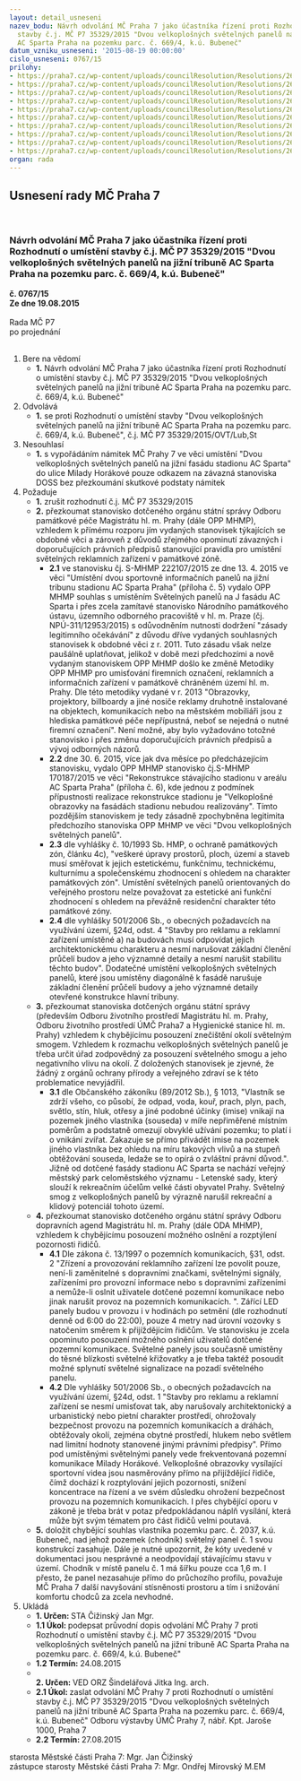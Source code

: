 ```yaml
---
layout: detail_usneseni
nazev_bodu: Návrh odvolání MČ Praha 7 jako účastníka řízení proti Rozhodnutí o umístění
  stavby č.j. MČ P7 35329/2015 "Dvou velkoplošných světelných panelů na jižní tribuně
  AC Sparta Praha na pozemku parc. č. 669/4, k.ú. Bubeneč"
datum_vzniku_usneseni: '2015-08-19 00:00:00'
cislo_usneseni: 0767/15
prilohy:
- https://praha7.cz/wp-content/uploads/councilResolution/Resolutions/26082/52-15-p1_-_duv.doc
- https://praha7.cz/wp-content/uploads/councilResolution/Resolutions/26082/52-15-p2_-_dopis.doc
- https://praha7.cz/wp-content/uploads/councilResolution/Resolutions/26082/52-15-p3-rozh.pdf
- https://praha7.cz/wp-content/uploads/councilResolution/Resolutions/26082/52-15-p4_-_usn0687_15-r.doc
- https://praha7.cz/wp-content/uploads/councilResolution/Resolutions/26082/52-15-p5-opp.pdf
- https://praha7.cz/wp-content/uploads/councilResolution/Resolutions/26082/52-15-p6-opp2.pdf
- https://praha7.cz/wp-content/uploads/councilResolution/Resolutions/26082/52-15-p7-ozp.pdf
- https://praha7.cz/wp-content/uploads/councilResolution/Resolutions/26082/52-15-p8-ozp_p7.jpg
- https://praha7.cz/wp-content/uploads/councilResolution/Resolutions/26082/52-15-p9-hyg.jpg
- https://praha7.cz/wp-content/uploads/councilResolution/Resolutions/26082/52-15-p10-oda.jpg
organ: rada
---
```

<div id="ucUsn_pList" class="usn">
	<span><h2>Usnesení rady MČ Praha 7 </h2>
<br></span><div class="standBody">
<span><h3>Návrh odvolání MČ Praha 7 jako účastníka řízení proti Rozhodnutí o umístění stavby č.j. MČ P7 35329/2015 "Dvou velkoplošných světelných panelů na jižní tribuně AC Sparta Praha na pozemku parc. č. 669/4, k.ú. Bubeneč"</h3></span><div class="center">
		<strong>č. 0767/15</strong><br>
	</div>
<div class="center">
		<strong>Ze dne 19.08.2015</strong><br><br>
	</div>Rada MČ P7<br> po projednání<br><br><ol>
<li>Bere na vědomí<ul><li>
<strong>1.</strong> Návrh odvolání MČ Praha 7 jako účastníka řízení proti Rozhodnutí o umístění stavby č.j. MČ P7 35329/2015 "Dvou velkoplošných světelných panelů na jižní tribuně AC Sparta Praha na pozemku parc. č. 669/4, k.ú. Bubeneč"</li></ul>
</li>
<li>Odvolává<ul><li>
<strong>1.</strong> se proti Rozhodnutí o umístění stavby  "Dvou velkoplošných světelných panelů  na jižní tribuně AC Sparta Praha na pozemku parc. č. 669/4, k.ú. Bubeneč", č.j. MČ P7 35329/2015/OVT/Lub,St  </li></ul>
</li>
<li>Nesouhlasí<ul><li>
<strong>1.</strong> s vypořádáním námitek MČ Prahy 7 ve věci umístění "Dvou velkoplošných světelných panelů na jižní fasádu stadionu AC Sparta" do ulice Milady Horákové pouze odkazem na závazná stanoviska DOSS bez přezkoumání skutkové podstaty námitek    </li></ul>
</li>
<li>Požaduje<ul>
<li>
<strong>1.</strong> zrušit rozhodnutí č.j. MČ P7 35329/2015 </li>
<li>
<strong>2.</strong> přezkoumat stanovisko dotčeného orgánu státní správy Odboru památkové péče Magistrátu hl. m. Prahy (dále  OPP MHMP), vzhledem k přímému rozporu jím vydaných stanovisek týkajících se obdobné věci a zároveň z důvodů zřejmého opominutí závazných i doporučujících právních předpisů stanovující pravidla pro umístění světelných reklamních zařízení v památkové zóně.<ul>
<li>
<strong>2.1</strong> ve stanovisku čj. S-MHMP 222107/2015 ze dne 13. 4. 2015 ve věci "Umístění dvou sportovně informačních panelů na jižní tribunu stadionu AC Sparta Praha" (příloha č. 5)  vydalo OPP MHMP souhlas s umístěním Světelných panelů na J fasádu AC Sparta i přes zcela zamítavé stanovisko Národního památkového ústavu, územního odborného  pracoviště v hl. m. Praze (čj. NPÚ-311/12953/2015) s odůvodněním nutnosti dodržení "zásady legitimního očekávání" z důvodu dříve vydaných souhlasných stanovisek k obdobné věci z r. 2011. Tuto zásadu však nelze paušálně uplatňovat, jelikož v době mezi předchozími a nově vydaným stanoviskem OPP MHMP došlo ke změně Metodiky OPP MHMP pro umisťování firemních označení, reklamních a informačních zařízení v památkově chráněném území hl. m. Prahy. Dle této metodiky vydané v r. 2013 "Obrazovky, projektory, billboardy a jiné nosiče reklamy druhotně instalované na objektech, komunikacích nebo na městském mobiliáři jsou z hlediska památkové péče nepřípustná, neboť se nejedná o nutné firemní označení". Není možné, aby bylo vyžadováno totožné stanovisko i přes změnu doporučujících právních předpisů a vývoj odborných názorů. </li>
<li>
<strong>2.2</strong> dne 30. 6. 2015, více jak dva měsíce po předcházejícím stanovisku, vydalo OPP MHMP stanovisko čj.S-MHMP 170187/2015 ve věci "Rekonstrukce stávajícího stadionu v areálu AC Sparta Praha" (příloha č. 6), kde jednou z podmínek přípustnosti realizace rekonstrukce stadionu je "Velkoplošné obrazovky na fasádách stadionu nebudou realizovány". Tímto pozdějším stanoviskem je tedy zásadně zpochybněna legitimita předchozího stanoviska OPP MHMP ve věci "Dvou velkoplošných světelných panelů".</li>
<li>
<strong>2.3</strong> dle vyhlášky č. 10/1993 Sb. HMP, o ochraně památkových zón, článku 4c), "veškeré úpravy prostorů, ploch, území a staveb musí směřovat k jejich estetickému, funkčnímu, technickému, kulturnímu a společenskému zhodnocení s ohledem na charakter památkových zón". Umístění světelných panelů orientovaných do veřejného prostoru nelze považovat za estetické ani funkční zhodnocení s ohledem na převážně residenční charakter této památkové zóny.</li>
<li>
<strong>2.4</strong> dle vyhlášky 501/2006 Sb., o obecných požadavcích na využívání území,  §24d, odst. 4 "Stavby pro reklamu a reklamní zařízení umístěné a) na budovách musí odpovídat jejich architektonickému charakteru a nesmí narušovat základní členění průčelí budov a jeho významné detaily a nesmí narušit stabilitu těchto budov". Dodatečné umístění velkoplošných světelných panelů, které jsou umístěny diagonálně k fasádě narušuje základní členění průčelí budovy a jeho významné detaily otevřené konstrukce hlavní tribuny.      </li>
</ul>
</li>
<li>
<strong>3.</strong> přezkoumat stanoviska dotčených orgánu státní správy (především Odboru životního prostředí Magistrátu hl. m. Prahy, Odboru životního prostředí ÚMČ Praha7 a Hygienické stanice hl. m. Prahy) vzhledem k chybějícímu posouzení znečištění  okolí světelným smogem. Vzhledem k rozmachu velkoplošných světelných panelů je třeba určit úřad zodpovědný za posouzení světelného smogu a jeho negativního vlivu na okolí. Z doložených stanovisek je zjevné, že žádný z orgánů ochrany přírody a veřejného zdraví se k této problematice nevyjádřil.  <ul><li>
<strong>3.1</strong> dle Občanského zákoníku (89/2012 Sb.), § 1013, "Vlastník se zdrží všeho, co působí, že odpad, voda, kouř, prach, plyn, pach, světlo, stín, hluk, otřesy a jiné podobné účinky (imise) vnikají na pozemek jiného vlastníka (souseda) v míře nepřiměřené místním poměrům a podstatně omezují obvyklé užívání pozemku; to platí i o vnikání zvířat. Zakazuje se přímo přivádět imise na pozemek jiného vlastníka bez ohledu na míru takových vlivů a na stupeň obtěžování souseda, ledaže se to opírá o zvláštní právní důvod.". Jižně od dotčené fasády stadionu AC Sparta se nachází veřejný městský park celoměstského významu - Letenské sady, který slouží k rekreačním účelům velké části obyvatel Prahy. Světelný smog z velkoplošných panelů by výrazně narušil rekreační a klidový potenciál tohoto území. </li></ul>
</li>
<li>
<strong>4.</strong> přezkoumat stanovisko dotčeného orgánu státní správy Odboru dopravních agend Magistrátu hl. m. Prahy (dále ODA MHMP), vzhledem k chybějícímu posouzení možného oslnění a rozptýlení pozornosti řidičů.<ul>
<li>
<strong>4.1</strong> Dle zákona č. 13/1997 o pozemních komunikacích, §31, odst. 2 "Zřízení a provozování reklamního zařízení lze povolit pouze, není-li zaměnitelné s dopravními značkami, světelnými signály, zařízeními pro provozní informace nebo s dopravními zařízeními a nemůže-li oslnit uživatele dotčené pozemní komunikace nebo jinak narušit provoz na pozemních komunikacích. ". Zářící LED panely budou v provozu i v hodinách po setmění (dle rozhodnutí denně od 6:00 do 22:00), pouze 4 metry nad úrovní vozovky s natočením směrem k přijíždějícím řidičům. Ve stanovisku je zcela opominuto posouzení možného oslnění uživatelů dotčené pozemní komunikace. Světelné panely jsou současně umístěny do těsné blízkosti světelné křižovatky a je třeba taktéž posoudit možné splynutí světelné signalizace na pozadí světelného panelu. </li>
<li>
<strong>4.2</strong> Dle vyhlášky 501/2006 Sb., o obecných požadavcích na využívání území, §24d, odst. 1 "Stavby pro reklamu a reklamní zařízení se nesmí umisťovat tak, aby narušovaly architektonický a urbanistický nebo pietní charakter prostředí, ohrožovaly bezpečnost provozu na pozemních komunikacích a dráhách, obtěžovaly okolí, zejména obytné prostředí, hlukem nebo světlem nad limitní hodnoty stanovené jinými právními předpisy". Přímo pod umístěnými světelnými panely vede frekventovaná pozemní komunikace Milady Horákové. Velkoplošné obrazovky vysílající sportovní videa jsou nasměrovány přímo na přijíždějící řidiče, čímž dochází k rozptylování jejich pozornosti, snížení koncentrace na řízení a ve svém důsledku ohrožení bezpečnost provozu na pozemních komunikacích. I přes chybějící oporu v zákoně je třeba brát v potaz předpokládanou náplň vysílání, která může být svým tématem pro část řidičů velmi poutavá. </li>
</ul>
</li>
<li>
<strong>5.</strong> doložit chybějící souhlas vlastníka pozemku parc. č. 2037, k.ú. Bubeneč, nad jehož pozemek (chodník) světelný panel č. 1 svou konstrukcí zasahuje. Dále je nutné upozornit, že kóty uvedené v dokumentaci jsou nesprávné a neodpovídají stávajícímu stavu v území. Chodník v místě panelu č. 1 má šířku pouze cca 1,6 m. I přesto, že panel nezasahuje přímo do průchozího profilu, považuje MČ Praha 7 další navyšování stísněnosti prostoru a tím i snižování komfortu chodců za zcela nevhodné.   </li>
</ul>
</li>
<li>Ukládá<ul>
<li>
<strong>1. Určen: </strong>STA Čižinský Jan Mgr.</li>
<li>
<strong>1.1 Úkol: </strong>podepsat průvodní dopis odvolání MČ Prahy 7 proti Rozhodnutí o umístění stavby č.j. MČ P7 35329/2015 "Dvou velkoplošných světelných panelů na jižní tribuně AC Sparta Praha na pozemku parc. č. 669/4, k.ú. Bubeneč" </li>
<li>
<strong>1.2 Termín: </strong>24.08.2015</li>
<li>
<strong><br>2. Určen: </strong>VED ORZ  Šindelářová Jitka Ing. arch.</li>
<li>
<strong>2.1 Úkol: </strong>zaslat odvolání MČ Prahy 7 proti Rozhodnutí o umístění stavby č.j. MČ P7 35329/2015 "Dvou velkoplošných světelných panelů na jižní tribuně AC Sparta Praha na pozemku parc. č. 669/4, k.ú. Bubeneč"  Odboru výstavby ÚMČ Prahy 7, nábř. Kpt. Jaroše 1000, Praha 7</li>
<li>
<strong>2.2 Termín: </strong>27.08.2015</li>
</ul>
</li>
</ol>starosta Městské části Praha 7: Mgr. Jan Čižinský<br>zástupce starosty Městské části Praha 7: Mgr. Ondřej Mirovský M.EM 
</div>
</div>